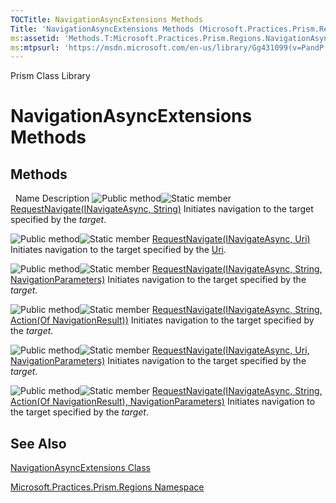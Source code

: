 ```yaml
---
TOCTitle: NavigationAsyncExtensions Methods
Title: 'NavigationAsyncExtensions Methods (Microsoft.Practices.Prism.Regions)'
ms:assetid: 'Methods.T:Microsoft.Practices.Prism.Regions.NavigationAsyncExtensions'
ms:mtpsurl: 'https://msdn.microsoft.com/en-us/library/Gg431099(v=PandP.50)'
---
```


Prism Class Library

NavigationAsyncExtensions Methods
=================================

Methods
-------

<span id="methodTableToggle"></span>
 
Name
Description
![](https://msdn.microsoft.com/en-us/Gg431099.pubmethod(en-us,PandP.50).gif "Public method")![](https://msdn.microsoft.com/en-us/Gg431099.static(en-us,PandP.50).gif "Static member")
[RequestNavigate(INavigateAsync, String)](https://msdn.microsoft.com/en-us/library/gg405988(v=pandp.50))
Initiates navigation to the target specified by the *target*.

![](https://msdn.microsoft.com/en-us/Gg431099.pubmethod(en-us,PandP.50).gif "Public method")![](https://msdn.microsoft.com/en-us/Gg431099.static(en-us,PandP.50).gif "Static member")
[RequestNavigate(INavigateAsync, Uri)](https://msdn.microsoft.com/en-us/library/gg405989(v=pandp.50))
Initiates navigation to the target specified by the [Uri](http://msdn2.microsoft.com/en-us/library/txt7706a).

![](https://msdn.microsoft.com/en-us/Gg431099.pubmethod(en-us,PandP.50).gif "Public method")![](https://msdn.microsoft.com/en-us/Gg431099.static(en-us,PandP.50).gif "Static member")
[RequestNavigate(INavigateAsync, String, NavigationParameters)](https://msdn.microsoft.com/en-us/library/dn736211(v=pandp.50))
Initiates navigation to the target specified by the *target*.

![](https://msdn.microsoft.com/en-us/Gg431099.pubmethod(en-us,PandP.50).gif "Public method")![](https://msdn.microsoft.com/en-us/Gg431099.static(en-us,PandP.50).gif "Static member")
[RequestNavigate(INavigateAsync, String, Action(Of NavigationResult))](https://msdn.microsoft.com/en-us/library/gg405990(v=pandp.50))
Initiates navigation to the target specified by the *target*.

![](https://msdn.microsoft.com/en-us/Gg431099.pubmethod(en-us,PandP.50).gif "Public method")![](https://msdn.microsoft.com/en-us/Gg431099.static(en-us,PandP.50).gif "Static member")
[RequestNavigate(INavigateAsync, Uri, NavigationParameters)](https://msdn.microsoft.com/en-us/library/dn736248(v=pandp.50))
Initiates navigation to the target specified by the *target*.

![](https://msdn.microsoft.com/en-us/Gg431099.pubmethod(en-us,PandP.50).gif "Public method")![](https://msdn.microsoft.com/en-us/Gg431099.static(en-us,PandP.50).gif "Static member")
[RequestNavigate(INavigateAsync, String, Action(Of NavigationResult), NavigationParameters)](https://msdn.microsoft.com/en-us/library/dn736275(v=pandp.50))
Initiates navigation to the target specified by the *target*.

See Also
--------

<span id="seeAlsoToggle"></span>
[NavigationAsyncExtensions Class](https://msdn.microsoft.com/en-us/library/microsoft.practices.prism.regions.navigationasyncextensions(v=pandp.50))

[Microsoft.Practices.Prism.Regions Namespace](https://msdn.microsoft.com/en-us/library/microsoft.practices.prism.regions(v=pandp.50))
